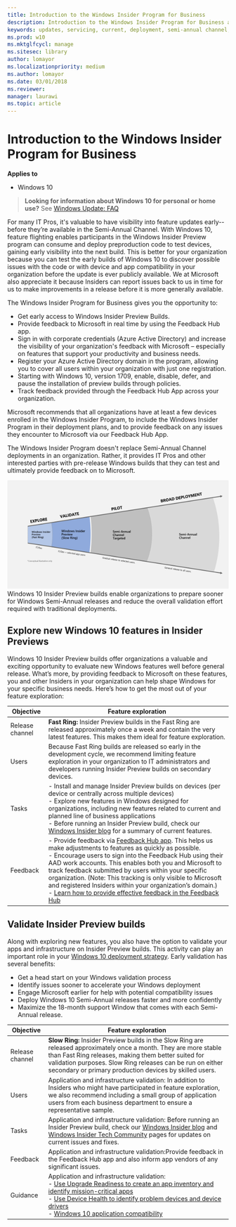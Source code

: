 ```yaml
---
title: Introduction to the Windows Insider Program for Business
description: Introduction to the Windows Insider Program for Business and why IT Pros should join it 
keywords: updates, servicing, current, deployment, semi-annual channel, feature, quality, rings, insider, WiP4Biz, enterprise, rings, flight
ms.prod: w10
ms.mktglfcycl: manage
ms.sitesec: library
author: lomayor
ms.localizationpriority: medium
ms.author: lomayor
ms.date: 03/01/2018
ms.reviewer: 
manager: laurawi
ms.topic: article
---
```


# Introduction to the Windows Insider Program for Business


**Applies to**

- Windows 10

> **Looking for information about Windows 10 for personal or home use?** See [Windows Update: FAQ](https://support.microsoft.com/help/12373/windows-update-faq)

For many IT Pros, it's valuable to have visibility into feature updates early--before they’re available in the Semi-Annual Channel. With Windows 10, feature flighting enables participants in the Windows Insider Preview program can consume and deploy preproduction code to test devices, gaining early visibility into the next build. This is better for your organization because you can test the early builds of Windows 10 to discover possible issues with the code or with device and app compatibility in your organization before the update is ever publicly available. We at Microsoft also appreciate it because Insiders can report issues back to us in time for us to make improvements in a release before it is more generally available.

The Windows Insider Program for Business gives you the opportunity to:
 
* Get early access to Windows Insider Preview Builds. 
* Provide feedback to Microsoft in real time by using the Feedback Hub app.
* Sign in with corporate credentials (Azure Active Directory) and increase the visibility of your organization's feedback with Microsoft – especially on features that support your productivity and business needs.
* Register your Azure Active Directory domain in the program, allowing you to cover all users within your organization with just one registration.
* Starting with Windows 10, version 1709, enable, disable, defer, and pause the installation of preview builds through policies.
* Track feedback provided through the Feedback Hub App across your organization.

Microsoft recommends that all organizations have at least a few devices enrolled in the Windows Insider Program, to include the Windows Insider Program in their deployment plans, and to provide feedback on any issues they encounter to Microsoft via our Feedback Hub App. 

The Windows Insider Program doesn't replace Semi-Annual Channel deployments in an organization. Rather, it provides IT Pros and other interested parties with pre-release Windows builds that they can test and ultimately provide feedback on to Microsoft.


[![Illustration showing the Windows Insider PreviewFast Ring for exploration, the Slow Ring for validation, the Semi-Annual Channel Targeted ring for Pilot deployment, and the Semi-Annual Channel for broad deployment](images/WIP4Biz_deployment.png)](images/WIP4Biz_deployment.png)<br>
Windows 10 Insider Preview builds enable organizations to prepare sooner for Windows Semi-Annual releases and reduce the overall validation effort required with traditional deployments. 


## Explore new Windows 10 features in Insider Previews
Windows 10 Insider Preview builds offer organizations a valuable and exciting opportunity to evaluate new Windows features well before general release. What’s more, by providing feedback to Microsoft on these features, you and other Insiders in your organization can help shape Windows for your specific business needs. Here’s how to get the most out of your feature exploration: 

|Objective |Feature exploration|
|---------|---------|
|Release channel  |**Fast Ring:** Insider Preview builds in the Fast Ring are released approximately once a week and contain the very latest features. This makes them ideal for feature exploration.|
|Users    |    Because Fast Ring builds are released so early in the development cycle, we recommend limiting feature exploration in your organization to IT administrators and developers running Insider Preview builds on secondary devices.     |
|Tasks   |  - Install and manage Insider Preview builds on devices (per device or centrally across multiple devices)<br>  - Explore new features in Windows designed for organizations, including new features related to current and planned line of business applications<br> - Before running an Insider Preview build, check our [Windows Insider blog](https://blogs.windows.com/windowsexperience/tag/windows-insider-program/#k3WWwxKCTWHCO82H.97) for a summary of current features.      |
|Feedback   |  - Provide feedback via [Feedback Hub app](insiderhub://home/). This helps us make adjustments to features as quickly as possible.<br> - Encourage users to sign into the Feedback Hub using their AAD work accounts. This enables both you and Microsoft to track feedback submitted by users within your specific organization. (Note: This tracking is only visible to Microsoft and registered Insiders within your organization’s domain.)<br> - [Learn how to provide effective feedback in the Feedback Hub](https://insider.windows.com/en-us/how-to-feedback/)       |

## Validate Insider Preview builds 
Along with exploring new features, you also have the option to validate your apps and infrastructure on Insider Preview builds. This activity can play an important role in your [Windows 10 deployment strategy](https://docs.microsoft.com/windows/deployment/update/waas-windows-insider-for-business). Early validation has several benefits:
 
- Get a head start on your Windows validation process 
- Identify issues sooner to accelerate your Windows deployment 
- Engage Microsoft earlier for help with potential compatibility issues 
- Deploy Windows 10 Semi-Annual releases faster and more confidently 
- Maximize the 18-month support Window that comes with each Semi-Annual release. 



|Objective |Feature exploration|
|---------|---------|
|Release channel  |**Slow Ring:** Insider Preview builds in the Slow Ring are released approximately once a month. They are more stable than Fast Ring releases, making them better suited for validation purposes. Slow Ring releases can be run on either secondary or primary production devices by skilled users.|
|Users    |   Application and infrastructure validation: In addition to Insiders who might have participated in feature exploration, we also recommend including a small group of application users from each business department to ensure a representative sample.|
|Tasks   | Application and infrastructure validation: Before running an Insider Preview build, check our [Windows Insider blog](https://blogs.windows.com/windowsexperience/tag/windows-insider-program/#k3WWwxKCTWHCO82H.97) and [Windows Insider Tech Community](https://techcommunity.microsoft.com/t5/Windows-Insider-Program/bd-p/WindowsInsiderProgram) pages for updates on current issues and fixes.    |
|Feedback   | Application and infrastructure validation:Provide feedback in the Feedback Hub app and also inform app vendors of any significant issues.  |
|Guidance  |  Application and infrastructure validation:<br>- [Use Upgrade Readiness to create an app inventory and identify mission-critical apps](https://technet.microsoft.com/itpro/windows/deploy/upgrade-readiness-identify-apps)<br>- [Use Device Health to identify problem devices and device drivers](https://docs.microsoft.com/windows/deployment/update/device-health-monitor)<br> - [Windows 10 application compatibility](https://technet.microsoft.com/windows/mt703793)| 

